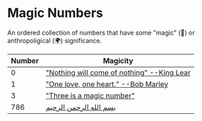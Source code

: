 # Magic Numbers
An ordered collection of numbers that have some "magic" (🔮) or anthropoligical (🌍) significance.


| Number  | Magicity |
| ------------- | ------------- |
| 0  | ["Nothing will come of nothing" --King Lear](https://en.wikipedia.org/wiki/King_Lear) |
| 1  | ["One love, one heart." --Bob Marley](https://en.wikipedia.org/wiki/One_Love/People_Get_Ready) |
| 3  | ["Three is a magic number"](https://www.youtube.com/watch?v=aU4pyiB-kq0) |
| 786 | [بسم الله الرحمن الرحيم](https://en.wikipedia.org/wiki/Basmala#Numerology) |
